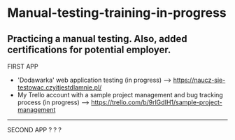 # Manual-testing-training-in-progress
Practicing a manual testing. Also, added certifications for potential employer.
------------------------------
FIRST APP
- 'Dodawarka' web application testing (in progress) --> https://naucz-sie-testowac.czyitjestdlamnie.pl/ 
- My Trello account with a sample project management and bug tracking process (in progress) --> https://trello.com/b/9rlGdIH1/sample-project-management

--------------------------------------
SECOND APP ? ? ?
